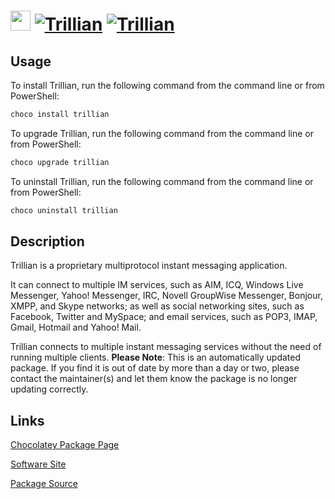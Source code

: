 ﻿# <img src="https://cdn.jsdelivr.net/gh/mkevenaar/chocolatey-packages@c52e6367f74d115a1311e51e2fac041fd8d54cc4/icons/trillian.png" width="32" height="32"/> [![Trillian](https://img.shields.io/chocolatey/v/trillian.svg?label=Trillian)](https://community.chocolatey.org/packages/trillian) [![Trillian](https://img.shields.io/chocolatey/dt/trillian.svg)](https://community.chocolatey.org/packages/trillian)

## Usage

To install Trillian, run the following command from the command line or from PowerShell:

```powershell
choco install trillian
```

To upgrade Trillian, run the following command from the command line or from PowerShell:

```powershell
choco upgrade trillian
```

To uninstall Trillian, run the following command from the command line or from PowerShell:

```powershell
choco uninstall trillian
```

## Description

Trillian is a proprietary multiprotocol instant messaging application.

It can connect to multiple IM services, such as AIM, ICQ, Windows Live Messenger, Yahoo! Messenger, IRC, Novell GroupWise Messenger, Bonjour, XMPP, and Skype networks; as well as social networking sites, such as Facebook, Twitter and MySpace; and email services, such as POP3, IMAP, Gmail, Hotmail and Yahoo! Mail.

Trillian connects to multiple instant messaging services without the need of running multiple clients.
**Please Note**: This is an automatically updated package. If you find it is
out of date by more than a day or two, please contact the maintainer(s) and
let them know the package is no longer updating correctly.


## Links

[Chocolatey Package Page](https://community.chocolatey.org/packages/trillian)

[Software Site](https://www.trillian.im/download/)

[Package Source](https://github.com/mkevenaar/chocolatey-packages/tree/master/automatic/trillian)

